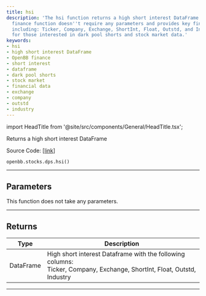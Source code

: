 ```yaml
---
title: hsi
description: 'The hsi function returns a high short interest DataFrame. This OpenBB
  finance function doesn''t require any parameters and provides key financial data
  including: Ticker, Company, Exchange, ShortInt, Float, Outstd, and Industry. Ideal
  for those interested in dark pool shorts and stock market data.'
keywords:
- hsi
- high short interest DataFrame
- OpenBB finance
- short interest
- dataframe
- dark pool shorts
- stock market
- financial data
- exchange
- company
- outstd
- industry
---
```


import HeadTitle from '@site/src/components/General/HeadTitle.tsx';

<HeadTitle title="stocks.dps.hsi - Reference | OpenBB SDK Docs" />

Returns a high short interest DataFrame

Source Code: [[link](https://github.com/OpenBB-finance/OpenBB/tree/main/openbb_terminal/stocks/dark_pool_shorts/shortinterest_model.py#L18)]

```python
openbb.stocks.dps.hsi()
```

---

## Parameters

This function does not take any parameters.

---

## Returns

| Type | Description |
| ---- | ----------- |
| DataFrame | High short interest Dataframe with the following columns:<br/>Ticker, Company, Exchange, ShortInt, Float, Outstd, Industry |
---

